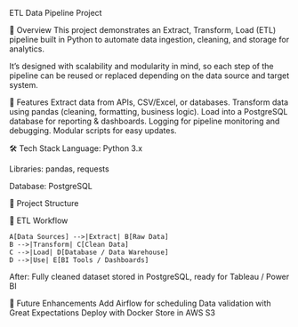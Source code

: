 ETL Data Pipeline Project

📌 Overview
This project demonstrates an Extract, Transform, Load (ETL) pipeline built in Python to automate data ingestion, cleaning, and storage for analytics.

It’s designed with scalability and modularity in mind, so each step of the pipeline can be reused or replaced depending on the data source and target system.

🚀 Features
Extract data from APIs, CSV/Excel, or databases.
Transform data using pandas (cleaning, formatting, business logic).
Load into a PostgreSQL database for reporting & dashboards.
Logging for pipeline monitoring and debugging.
Modular scripts for easy updates.

🛠 Tech Stack
Language: Python 3.x

Libraries: pandas, requests

Database: PostgreSQL


📂 Project Structure

🔄 ETL Workflow

    A[Data Sources] -->|Extract| B[Raw Data]
    B -->|Transform| C[Clean Data]
    C -->|Load| D[Database / Data Warehouse]
    D -->|Use| E[BI Tools / Dashboards]

After: Fully cleaned dataset stored in PostgreSQL, ready for Tableau / Power BI

🌟 Future Enhancements
Add Airflow for scheduling
Data validation with Great Expectations
Deploy with Docker
Store in AWS S3 


